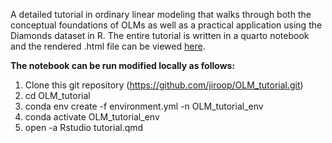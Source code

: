 A detailed tutorial in ordinary linear modeling that walks through both the conceptual foundations of OLMs as well as a practical application using the Diamonds dataset in R. The entire tutorial is written in a quarto notebook and the rendered .html file can be viewed [here](https://jiroop.github.io/OLM_tutorial/). 

**The notebook can be run modified locally as follows:**

1. Clone this git repository (https://github.com/jiroop/OLM_tutorial.git)
2. cd OLM_tutorial
3. conda env create -f environment.yml -n OLM_tutorial_env
4. conda activate OLM_tutorial_env
5. open -a Rstudio tutorial.qmd
